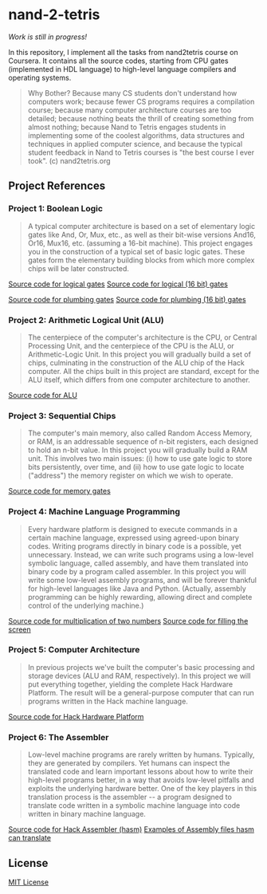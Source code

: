 # nand-2-tetris

_Work is still in progress!_

In this repository, I implement all the tasks from nand2tetris course on Coursera. It contains all the source codes, starting from CPU gates (implemented in HDL language) to high-level language compilers and operating systems.

> Why Bother? Because many CS students don't understand how computers work; because fewer CS programs requires a compilation course; because many computer architecture courses are too detailed; because nothing beats the thrill of creating something from almost nothing; because Nand to Tetris engages students in implementing some of the coolest algorithms, data structures and techniques in applied computer science, and because the typical student feedback in Nand to Tetris courses is "the best course I ever took". (c) nand2tetris.org

## Project References

### Project 1: Boolean Logic

> A typical computer architecture is based on a set of elementary logic gates like And, Or, Mux, etc., as well as their bit-wise versions And16, Or16, Mux16, etc. (assuming a 16-bit machine). This project engages you in the construction of a typical set of basic logic gates. These gates form the elementary building blocks from which more complex chips will be later constructed.

[Source code for logical gates](./src/cpu/logical)
[Source code for logical (16 bit) gates](./src/cpu/logical16)

[Source code for plumbing gates](./src/cpu/plumbing)
[Source code for plumbing (16 bit) gates](./src/cpu/plumbing16)

### Project 2: Arithmetic Logical Unit (ALU)

> The centerpiece of the computer's architecture is the CPU, or Central Processing Unit, and the centerpiece of the CPU is the ALU, or Arithmetic-Logic Unit. In this project you will gradually build a set of chips, culminating in the construction of the ALU chip of the Hack computer. All the chips built in this project are standard, except for the ALU itself, which differs from one computer architecture to another.

[Source code for ALU](./src/cpu/alu)

### Project 3: Sequential Chips

> The computer's main memory, also called Random Access Memory, or RAM, is an addressable sequence of n-bit registers, each designed to hold an n-bit value. In this project you will gradually build a RAM unit. This involves two main issues: (i) how to use gate logic to store bits persistently, over time, and (ii) how to use gate logic to locate ("address") the memory register on which we wish to operate.

[Source code for memory gates](./src/cpu/memory)

### Project 4: Machine Language Programming

> Every hardware platform is designed to execute commands in a certain machine language, expressed using agreed-upon binary codes. Writing programs directly in binary code is a possible, yet unnecessary. Instead, we can write such programs using a low-level symbolic language, called assembly, and have them translated into binary code by a program called assembler. In this project you will write some low-level assembly programs, and will be forever thankful for high-level languages like Java and Python. (Actually, assembly programming can be highly rewarding, allowing direct and complete control of the underlying machine.)

[Source code for multiplication of two numbers](./examples/cpu/mult)
[Source code for filling the screen](./examples/cpu/fill)

### Project 5: Computer Architecture

> In previous projects we've built the computer's basic processing and storage devices (ALU and RAM, respectively). In this project we will put everything together, yielding the complete Hack Hardware Platform. The result will be a general-purpose computer that can run programs written in the Hack machine language.

[Source code for Hack Hardware Platform](./src/cpu/computer)

### Project 6: The Assembler

> Low-level machine programs are rarely written by humans. Typically, they are generated by compilers. Yet humans can inspect the translated code and learn important lessons about how to write their high-level programs better, in a way that avoids low-level pitfalls and exploits the underlying hardware better. One of the key players in this translation process is the assembler -- a program designed to translate code written in a symbolic machine language into code written in binary machine language.

[Source code for Hack Assembler (hasm)](./src/hasm)
[Examples of Assembly files hasm can translate](./examples/hasm)

## License

[MIT License](./LICENSE)
